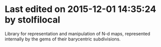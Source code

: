 # Last edited on 2015-12-01 14:35:24 by stolfilocal

Library for representation and manipulation of N-d maps, represented
internally by the gems of their barycentric subdivisions.